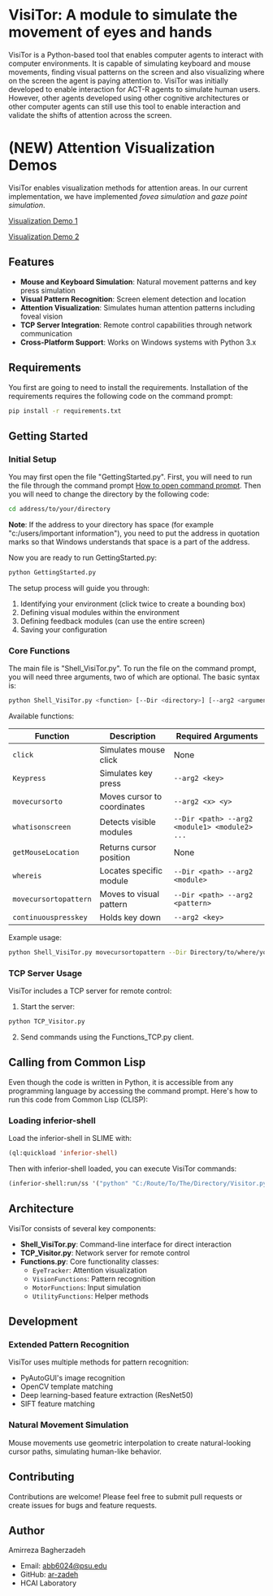 # VisiTor: A module to simulate the movement of eyes and hands

VisiTor is a Python-based tool that enables computer agents to interact with computer environments. It is capable of simulating keyboard and mouse movements, finding visual patterns on the screen and also visualizing where on the screen the agent is paying attention to. VisiTor was initially developed to enable interaction for ACT-R agents to simulate human users. However, other agents developed using other cognitive architectures or other computer agents can still use this tool to enable interaction and validate the shifts of attention across the screen.

# (NEW) Attention Visualization Demos

VisiTor enables visualization methods for attention areas. In our current implementation, we have implemented *fovea simulation* and *gaze point simulation*. 

[Visualization Demo 1](https://pennstateoffice365-my.sharepoint.com/:v:/r/personal/abb6024_psu_edu/Documents/VisiTor_Demo/Media1.mp4?csf=1&web=1&nav=eyJyZWZlcnJhbEluZm8iOnsicmVmZXJyYWxBcHAiOiJPbmVEcml2ZUZvckJ1c2luZXNzIiwicmVmZXJyYWxBcHBQbGF0Zm9ybSI6IldlYiIsInJlZmVycmFsTW9kZSI6InZpZXciLCJyZWZlcnJhbFZpZXciOiJNeUZpbGVzTGlua0NvcHkifX0&e=24CKVH)

[Visualization Demo 2](https://pennstateoffice365-my.sharepoint.com/:v:/r/personal/abb6024_psu_edu/Documents/VisiTor_Demo/Media2.mp4?csf=1&web=1&nav=eyJyZWZlcnJhbEluZm8iOnsicmVmZXJyYWxBcHAiOiJPbmVEcml2ZUZvckJ1c2luZXNzIiwicmVmZXJyYWxBcHBQbGF0Zm9ybSI6IldlYiIsInJlZmVycmFsTW9kZSI6InZpZXciLCJyZWZlcnJhbFZpZXciOiJNeUZpbGVzTGlua0NvcHkifX0&e=AD1Krn)

## Features

- **Mouse and Keyboard Simulation**: Natural movement patterns and key press simulation
- **Visual Pattern Recognition**: Screen element detection and location
- **Attention Visualization**: Simulates human attention patterns including foveal vision
- **TCP Server Integration**: Remote control capabilities through network communication
- **Cross-Platform Support**: Works on Windows systems with Python 3.x

## Requirements

You first are going to need to install the requirements. Installation of the requirements requires the following code on the command prompt:

```bash
pip install -r requirements.txt
```

## Getting Started

### Initial Setup

You may first open the file "GettingStarted.py". First, you will need to run the file through the command prompt [How to open command prompt](https://www.howtogeek.com/235101/10-ways-to-open-the-command-prompt-in-windows-10/#:~:text=Press%20Windows%2BR%20to%20open,open%20an%20administrator%20Command%20Prompt.). Then you will need to change the directory by the following code:

```bash
cd address/to/your/directory
```

**Note**: If the address to your directory has space (for example "c:/users/important information"), you need to put the address in quotation marks so that Windows understands that space is a part of the address.

Now you are ready to run GettingStarted.py:
```bash
python GettingStarted.py
```

The setup process will guide you through:
1. Identifying your environment (click twice to create a bounding box)
2. Defining visual modules within the environment
3. Defining feedback modules (can use the entire screen)
4. Saving your configuration

### Core Functions

The main file is "Shell_VisiTor.py". To run the file on the command prompt, you will need three arguments, two of which are optional. The basic syntax is:

```bash
python Shell_VisiTor.py <function> [--Dir <directory>] [--arg2 <arguments>]
```

Available functions:

| Function | Description | Required Arguments |
|----------|-------------|-------------------|
| `click` | Simulates mouse click | None |
| `Keypress` | Simulates key press | `--arg2 <key>` |
| `movecursorto` | Moves cursor to coordinates | `--arg2 <x> <y>` |
| `whatisonscreen` | Detects visible modules | `--Dir <path> --arg2 <module1> <module2> ...` |
| `getMouseLocation` | Returns cursor position | None |
| `whereis` | Locates specific module | `--Dir <path> --arg2 <module>` |
| `movecursortopattern` | Moves to visual pattern | `--Dir <path> --arg2 <pattern>` |
| `continuouspresskey` | Holds key down | `--arg2 <key>` |

Example usage:
```bash
python Shell_VisiTor.py movecursortopattern --Dir Directory/to/where/you/want --arg2 SignInButton
```

### TCP Server Usage

VisiTor includes a TCP server for remote control:

1. Start the server:
```bash
python TCP_Visitor.py
```

2. Send commands using the Functions_TCP.py client.

## Calling from Common Lisp

Even though the code is written in Python, it is accessible from any programming language by accessing the command prompt. Here's how to run this code from Common Lisp (CLISP):

### Loading inferior-shell

Load the inferior-shell in SLIME with:

```lisp
(ql:quickload 'inferior-shell)
```

Then with inferior-shell loaded, you can execute VisiTor commands:

```lisp
(inferior-shell:run/ss '("python" "C:/Route/To/The/Directory/Visitor.py" "Function" "--Dir" "Directory" "--arg2" "arg2 values each inside a quotation"))
```

## Architecture

VisiTor consists of several key components:

- **Shell_VisiTor.py**: Command-line interface for direct interaction
- **TCP_Visitor.py**: Network server for remote control
- **Functions.py**: Core functionality classes:
  - `EyeTracker`: Attention visualization
  - `VisionFunctions`: Pattern recognition
  - `MotorFunctions`: Input simulation
  - `UtilityFunctions`: Helper methods

## Development

### Extended Pattern Recognition

VisiTor uses multiple methods for pattern recognition:

- PyAutoGUI's image recognition
- OpenCV template matching
- Deep learning-based feature extraction (ResNet50)
- SIFT feature matching

### Natural Movement Simulation

Mouse movements use geometric interpolation to create natural-looking cursor paths, simulating human-like behavior.

## Contributing

Contributions are welcome! Please feel free to submit pull requests or create issues for bugs and feature requests.



## Author

Amirreza Bagherzadeh
- Email: abb6024@psu.edu
- GitHub: [ar-zadeh](https://github.com/ar-zadeh)
- HCAI Laboratory
